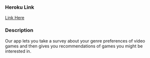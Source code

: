 ### Heroku Link
[Link Here](https://still-badlands-81214.herokuapp.com)

### Description
Our app lets you take a survey about your genre preferences of video games and then gives you recommendations of games you might be interested in.